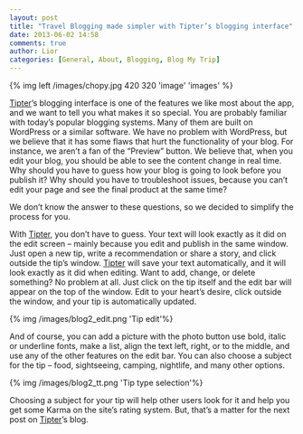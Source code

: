 ```yaml
---
layout: post
title: "Travel Blogging made simpler with Tipter’s blogging interface"
date: 2013-06-02 14:58
comments: true
author: Lior 
categories: [General, About, Blogging, Blog My Trip]
---
```



{% img left /images/chopy.jpg 420 320 'image' 'images' %}

[Tipter](http://tipter.com)’s blogging interface is one of the features we like most about the app, and we want to tell you what makes it so special. 
You are probably familiar with today’s popular blogging systems. Many of them are built on WordPress or a similar software. We have no problem with WordPress, but we believe that it has some flaws that hurt the functionality of your blog. For instance, we aren’t a fan of the “Preview” button. We believe that, when you edit your blog, you should be able to see the content change in real time. Why should you have to guess how your blog is going to look before you publish it? Why should you have to troubleshoot issues, because you can’t edit your page and see the final product at the same time? 

We don’t know the answer to these questions, so we decided to simplify the process for you. 

With [Tipter](http://tipter.com), you don’t have to guess. Your text will look exactly as it did on the edit screen – mainly because you edit and publish in the same window. Just open a new tip, write a recommendation or share a story, and click outside the tip’s window. [Tipter](http://tipter.com) will save your text automatically, and it will look exactly as it did when editing. Want to add, change, or delete something? No problem at all. Just click on the tip itself and the edit bar will appear on the top of the window. Edit to your heart’s desire, click outside the window, and your tip is automatically updated.


{% img /images/blog2_edit.png 'Tip edit'%}

And of course, you can add a picture with the photo button use bold, italic or underline fonts, make a list, align the text left, right, or to the middle, and use any of the other features on the edit bar. You can also choose a subject for the tip – food, sightseeing, camping, nightlife, and many other options.

{% img /images/blog2_tt.png 'Tip type selection'%}

Choosing a subject for your tip will help other users look for it and help you get some Karma on the site’s rating system. But, that’s a matter for the next post on [Tipter](http://tipter.com)’s blog. 

